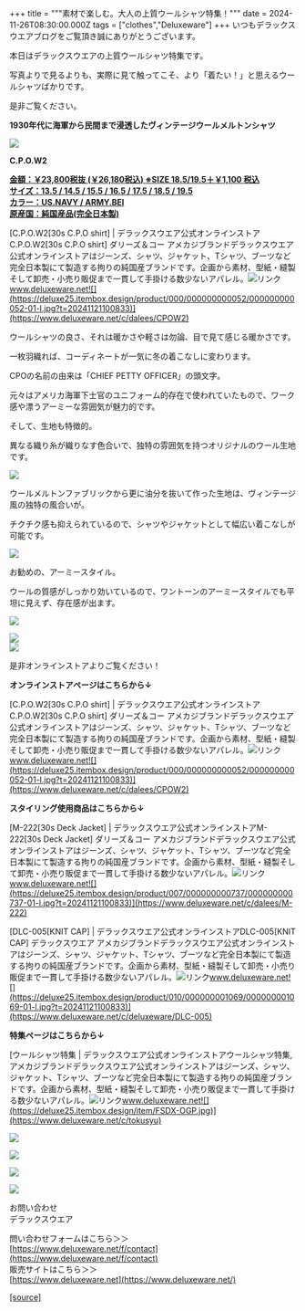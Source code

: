 +++
title = """素材で楽しむ。大人の上質ウールシャツ特集！"""
date = 2024-11-26T08:30:00.000Z
tags = ["clothes","Deluxeware"]
+++
いつもデラックスウエアブログをご覧頂き誠にありがとうございます。

本日はデラックスウエアの上質ウールシャツ特集です。

写真よりで見るよりも、実際に見て触ってこそ、より「着たい！」と思えるウールシャツばかりです。

是非ご覧ください。

**1930年代に海軍から民間まで浸透したヴィンテージウールメルトンシャツ**

[![](https://stat.ameba.jp/user_images/20241126/16/deluxeware/a3/20/j/o1199159815514561574.jpg)](https://stat.ameba.jp/user_images/20241126/16/deluxeware/a3/20/j/o1199159815514561574.jpg)

**C.P.O.W2**

**[金額：￥23,800税抜 (￥26,180税込) ※SIZE 18.5/19.5＋￥1,100 税込](https://www.deluxeware.net/c/dalees/CPOW2)  
[サイズ：13.5 / 14.5 / 15.5 / 16.5 / 17.5 / 18.5 / 19.5](https://www.deluxeware.net/c/dalees/CPOW2)  
[カラー：US.NAVY / ARMY.BEI](https://www.deluxeware.net/c/dalees/CPOW2)  
[原産国：純国産品(完全日本製)](https://www.deluxeware.net/c/dalees/CPOW2)**

[C.P.O.W2\[30s C.P.O shirt\] | デラックスウエア公式オンラインストアC.P.O.W2\[30s C.P.O shirt\] ダリーズ＆コー アメカジブランドデラックスウエア公式オンラインストアはジーンズ、シャツ、ジャケット、Tシャツ、ブーツなど完全日本製にて製造する拘りの純国産ブランドです。企画から素材、型紙・縫製そして卸売・小売り販促まで一貫して手掛ける数少ないアパレル。![リンク](https://c.stat100.ameba.jp/ameblo/symbols/v3.20.0/svg/gray/editor_link.svg)www.deluxeware.net![](https://deluxe25.itembox.design/product/000/000000000052/000000000052-01-l.jpg?t=20241121100833)](https://www.deluxeware.net/c/dalees/CPOW2)

ウールシャツの良さ、それは暖かさや軽さは勿論、目で見て感じる暖かさです。

一枚羽織れば、コーディネートが一気に冬の着こなしに変わります。

CPOの名前の由来は「CHIEF PETTY OFFICER」の頭文字。

元々はアメリカ海軍下士官のユニフォーム的存在で使われていたもので、ワーク感や漂うアーミーな雰囲気が魅力的です。

そして、生地も特徴的。

異なる織り糸が織りなす色合いで、独特の雰囲気を持つオリジナルのウール生地です。

![](https://deluxe25.itembox.design/product/000/000000000052/000000000052-14-l.jpg?t=20241121100833)

ウールメルトンファブリックから更に油分を抜いて作った生地は、ヴィンテージ風の独特の風合いが。

チクチク感も抑えられているので、シャツやジャケットとして幅広い着こなしが可能です。  
  
[![](https://stat.ameba.jp/user_images/20241126/16/deluxeware/73/df/j/o1199159815514561572.jpg)](https://stat.ameba.jp/user_images/20241126/16/deluxeware/73/df/j/o1199159815514561572.jpg)

お勧めの、アーミースタイル。

ウールの質感がしっかり効いているので、ワントーンのアーミースタイルでも平坦に見えず、存在感が出ます。

[![](https://stat.ameba.jp/user_images/20241126/16/deluxeware/43/8f/j/o1199159815514561577.jpg)](https://stat.ameba.jp/user_images/20241126/16/deluxeware/43/8f/j/o1199159815514561577.jpg)

[![](https://stat.ameba.jp/user_images/20241126/16/deluxeware/43/ba/j/o1199159815514561568.jpg)](https://stat.ameba.jp/user_images/20241126/16/deluxeware/43/ba/j/o1199159815514561568.jpg)  
![](https://deluxe25.itembox.design/product/000/000000000052/000000000052-01-l.jpg?t=20241121100833)

是非オンラインストアよりご覧ください！

**オンラインストアページはこちらから↓**

[C.P.O.W2\[30s C.P.O shirt\] | デラックスウエア公式オンラインストアC.P.O.W2\[30s C.P.O shirt\] ダリーズ＆コー アメカジブランドデラックスウエア公式オンラインストアはジーンズ、シャツ、ジャケット、Tシャツ、ブーツなど完全日本製にて製造する拘りの純国産ブランドです。企画から素材、型紙・縫製そして卸売・小売り販促まで一貫して手掛ける数少ないアパレル。![リンク](https://c.stat100.ameba.jp/ameblo/symbols/v3.20.0/svg/gray/editor_link.svg)www.deluxeware.net![](https://deluxe25.itembox.design/product/000/000000000052/000000000052-01-l.jpg?t=20241121100833)](https://www.deluxeware.net/c/dalees/CPOW2)

**スタイリング使用商品はこちらから↓**

[M-222\[30s Deck Jacket\] | デラックスウエア公式オンラインストアM-222\[30s Deck Jacket\] ダリーズ＆コー アメカジブランドデラックスウエア公式オンラインストアはジーンズ、シャツ、ジャケット、Tシャツ、ブーツなど完全日本製にて製造する拘りの純国産ブランドです。企画から素材、型紙・縫製そして卸売・小売り販促まで一貫して手掛ける数少ないアパレル。![リンク](https://c.stat100.ameba.jp/ameblo/symbols/v3.20.0/svg/gray/editor_link.svg)www.deluxeware.net![](https://deluxe25.itembox.design/product/007/000000000737/000000000737-01-l.jpg?t=20241121100833)](https://www.deluxeware.net/c/dalees/M-222)

[DLC-005\[KNIT CAP\] | デラックスウエア公式オンラインストアDLC-005\[KNIT CAP\] デラックスウエア アメカジブランドデラックスウエア公式オンラインストアはジーンズ、シャツ、ジャケット、Tシャツ、ブーツなど完全日本製にて製造する拘りの純国産ブランドです。企画から素材、型紙・縫製そして卸売・小売り販促まで一貫して手掛ける数少ないアパレル。![リンク](https://c.stat100.ameba.jp/ameblo/symbols/v3.20.0/svg/gray/editor_link.svg)www.deluxeware.net![](https://deluxe25.itembox.design/product/010/000000001069/000000001069-01-l.jpg?t=20241121100833)](https://www.deluxeware.net/c/deluxeware/DLC-005)

**特集ページはこちらから↓**

[ウールシャツ特集 | デラックスウエア公式オンラインストアウールシャツ特集,アメカジブランドデラックスウエア公式オンラインストアはジーンズ、シャツ、ジャケット、Tシャツ、ブーツなど完全日本製にて製造する拘りの純国産ブランドです。企画から素材、型紙・縫製そして卸売・小売り販促まで一貫して手掛ける数少ないアパレル。![リンク](https://c.stat100.ameba.jp/ameblo/symbols/v3.20.0/svg/gray/editor_link.svg)www.deluxeware.net![](https://deluxe25.itembox.design/item/FSDX-OGP.jpg)](https://www.deluxeware.net/c/tokusyu)

[![](https://stat.ameba.jp/user_images/20241116/16/deluxeware/4a/05/j/o1200050015510661447.jpg?caw=800)](https://www.deluxeware.net/c/deluxeware/D-26)

[![](https://stat.ameba.jp/user_images/20240315/15/deluxeware/04/7f/j/o0800026015413271803.jpg?caw=800)](https://www.instagram.com/deluxeware/?hl=ja)

[![](https://stat.ameba.jp/user_images/20220415/12/deluxeware/3b/ce/j/o0800026015103175481.jpg?caw=800)](https://www.deluxeware.net/f/headstore)

[![](https://stat.ameba.jp/user_images/20220415/12/deluxeware/d7/c6/j/o0800026015103175487.jpg?caw=800)](https://www.deluxeware.net/)

お問い合わせ  
デラックスウエア

問い合わせフォームはこちら＞＞  
[https://www.deluxeware.net/f/contact](https://www.deluxeware.net/f/contact)  
販売サイトはこちら＞＞  
[https://www.deluxeware.net](https://www.deluxeware.net/)

[[source]](https://ameblo.jp/deluxeware/entry-12876443501.html)
